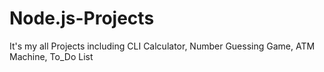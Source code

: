 # Node.js-Projects
It's my all Projects including CLI Calculator, Number Guessing Game, ATM Machine, To_Do List
